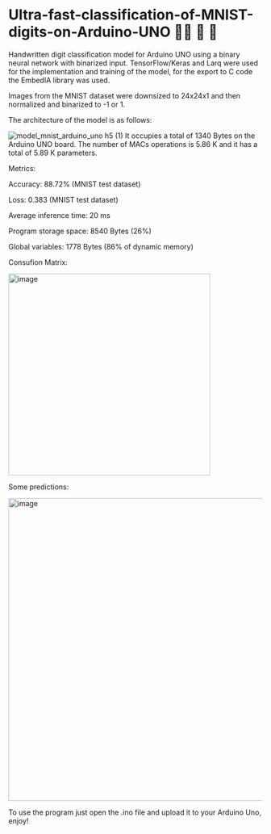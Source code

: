 # Ultra-fast-classification-of-MNIST-digits-on-Arduino-UNO ✍🏼 🧠 🚀

Handwritten digit classification model for Arduino UNO using a binary neural network with binarized input. TensorFlow/Keras and Larq were used for the implementation and training of the model, for the export to C code the EmbedIA library was used.

Images from the MNIST dataset were downsized to 24x24x1 and then normalized and binarized to -1 or 1.

The architecture of the model is as follows:

![model_mnist_arduino_uno h5 (1)](https://user-images.githubusercontent.com/56457143/222915228-1e98ed4c-310a-4c32-b38a-25be83ac304a.jpg)
It occupies a total of 1340 Bytes on the Arduino UNO board. The number of MACs operations is 5.86 K and it has a total of 5.89 K parameters.


Metrics:

Accuracy: 88.72% (MNIST test dataset)

Loss: 0.383 (MNIST test dataset)

Average inference time: 20 ms

Program storage space: 8540 Bytes (26%)

Global variables: 1778 Bytes (86% of dynamic memory)


Consufion Matrix:

<img width="400" alt="image" src="https://user-images.githubusercontent.com/56457143/222914784-43a070f0-cfab-41cb-be64-663b1d98c41c.png">

Some predictions:

<img width="600" alt="image" src="https://user-images.githubusercontent.com/56457143/222914828-a7d90437-78d4-4e9b-8f4b-d19d536abbb7.png">

To use the program just open the .ino file and upload it to your Arduino Uno, enjoy!

